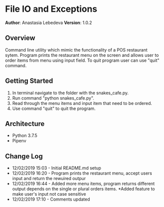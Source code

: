 # File IO and Exceptions

**Author**: Anastasia Lebedeva
**Version**: 1.0.2

## Overview
Command line utility which mimic the functionality of a POS restaurant sytem. Program prints the restaurant menu on the screen and allows user to order items from menu using input field. To quit program user can use "quit" command.

## Getting Started
1. In terminal navigate to the folder with the snakes_cafe.py.
2. Run command "python snakes_cafe.py".
3. Read through the menu items and input item that need to be ordered.
4. Use command "quit" to quit the program.


## Architecture
* Python 3.7.5
* Pipenv


## Change Log

* 12/02/2019 15:03 - Initial README.md setup
* 12/02/2019 16:20 - Program prints the restaurant menu, accept users input and return the rewuired outpur
* 12/02/2019 16:44 - Added more menu items, program returns different output depends on the single or plural orders items. *Added feature to make user's input not case sensitive
* 12/02/2019 17:10 - Comments updated
